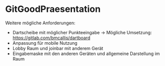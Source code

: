 # GitGoodPraesentation

Weitere mögliche Anforderungen:
- Dartscheibe mit möglicher Punkteeingabe -> Mögliche Umsetzung: https://gitlab.com/bmcallis/dartboard
- Anpassung für mobile Nutzung
- Lobby Raum und joinbar mit anderem Gerät
- Eingabemaske mit den anderen Geräten und allgemeine Darstellung im Raum
